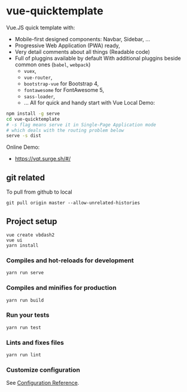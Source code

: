 # vue-quicktemplate
Vue.JS quick template with:
* Mobile-first designed components: Navbar, Sidebar, ... 
* Progressive Web Application (PWA) ready, 
* Very detail comments about all things (Readable code)
* Full of pluggins available by default With additional pluggins beside common ones (`babel`, `webpack`)
    * `vuex`, 
    * `vue-router`, 
    * `bootstrap-vue` for Bootstrap 4, 
    * `fontawesome` for FontAwesome 5, 
    * `sass-loader`, 
    * ...
All for quick and handy start with Vue 
Local Demo:
```bash
npm install -g serve
cd vue-quicktemplate
# -s flag means serve it in Single-Page Application mode
# which deals with the routing problem below
serve -s dist
```
Online Demo:  
* https://vqt.surge.sh/#/

## git related
To pull from github to local
```
git pull origin master --allow-unrelated-histories
```
## Project setup
```
vue create vbdash2
vue ui
yarn install
```

### Compiles and hot-reloads for development
```
yarn run serve
```

### Compiles and minifies for production
```
yarn run build
```

### Run your tests
```
yarn run test
```

### Lints and fixes files
```
yarn run lint
```

### Customize configuration
See [Configuration Reference](https://cli.vuejs.org/config/).
